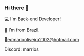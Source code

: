 
### Hi there 🍍

:computer: I'm Back-end Developer!

:house_with_garden: I’m from Brazil.

📧edmariooliveira2002@hotmail.com

Discord: marrios

